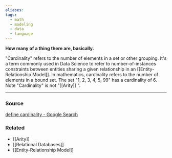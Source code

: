 ```yaml
---
aliases: 
tags:
  - math
  - modeling
  - data
  - language
---
```

**How many of a thing there are, basically.**

"Cardinality" refers to the number of elements in a set or other grouping. It's a term commonly used in Data Science to refer to number-of-instances constraints between entities sharing a given relationship in an [[Entity-Relationship Model]]. In mathematics, cardinality refers to the number of elements in a bound set. The set "1, 2, 3, 4, 5, 99" has a cardinality of 6. Note "Cardinality" is not "[[Arity]] ".

---

### Source

[define cardinality - Google Search](https://www.google.com/search?q=define+cardinality&ie=UTF-8&oe=UTF-8&hl=en-us&client=safari)

### Related
- [[Arity]] 
- [[Relational Databases]] 
- [[Entity-Relationship Model]]